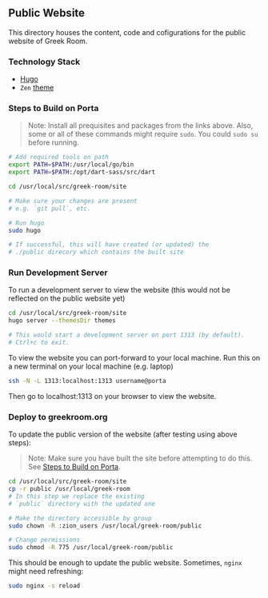 ## Public Website
This directory houses the content, code and cofigurations for the public website of Greek Room.

### Technology Stack
- [Hugo](https://github.com/gohugoio/hugo)
- `Zen` [theme](https://github.com/frjo/hugo-theme-zen)

### Steps to Build on Porta
> Note: Install all prequisites and packages from the links above.
> Also, some or all of these commands might require `sudo`. You could `sudo su` before running.

```sh
# Add required tools on path
export PATH=$PATH:/usr/local/go/bin
export PATH=$PATH:/opt/dart-sass/src/dart

cd /usr/local/src/greek-room/site

# Make sure your changes are present
# e.g. `git pull`, etc.

# Run hugo
sudo hugo

# If successful, this will have created (or updated) the
# ./public direcory which contains the built site
```

### Run Development Server
To run a development server to view the website (this would not be reflected on the public website yet)
```sh
cd /usr/local/src/greek-room/site
hugo server --themesDir themes

# This would start a development server on port 1313 (by default).
# Ctrl+c to exit.
```

To view the website you can port-forward to your local machine. Run this on a new terminal on your local machine (e.g. laptop)
```sh
ssh -N -L 1313:localhost:1313 username@porta
```
Then go to localhost:1313 on your browser to view the website.

### Deploy to greekroom.org
To update the public version of the website (after testing using above steps):
> Note: Make sure you have built the site before attempting to do this. See [Steps to Build on Porta](#Steps-to-Build-on-Porta).
```sh
cd /usr/local/src/greek-room/site
cp -r public /usr/local/greek-room
# In this step we replace the existing
# `public` directory with the updated one

# Make the directory accessible by group
sudo chown -R :zion_users /usr/local/greek-room/public

# Change permissions
sudo chmod -R 775 /usr/local/greek-room/public
```

This should be enough to update the public website. Sometimes, `nginx` might need refreshing:
```sh
sudo nginx -s reload
```